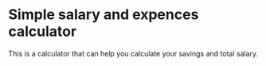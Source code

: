 # Simple salary and expences calculator
This is a calculator that can help you calculate your savings and total salary.
